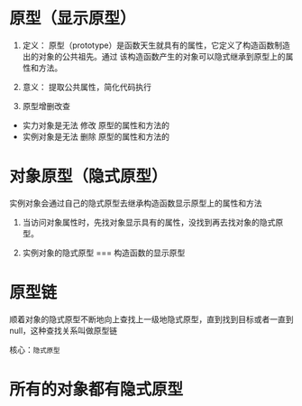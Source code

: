# 原型（显示原型）
1. 定义： 原型（prototype）是函数天生就具有的属性，它定义了构造函数制造出的对象的公共祖先。通过
该构造函数产生的对象可以隐式继承到原型上的属性和方法。

2. 意义： 提取公共属性，简化代码执行

3. 原型增删改查
- 实力对象是无法 修改 原型的属性和方法的
- 实例对象是无法 删除 原型的属性和方法的

# 对象原型（隐式原型）
实例对象会通过自己的隐式原型去继承构造函数显示原型上的属性和方法


1. 当访问对象属性时，先找对象显示具有的属性，没找到再去找对象的隐式原型。

2. 实例对象的隐式原型 === 构造函数的显示原型

# 原型链
顺着对象的隐式原型不断地向上查找上一级地隐式原型，直到找到目标或者一直到null，这种查找关系叫做原型链

核心：`隐式原型`

# 所有的对象都有隐式原型

